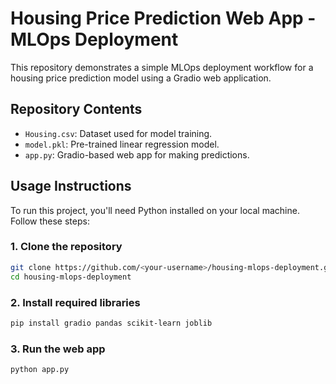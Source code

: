 # Housing Price Prediction Web App - MLOps Deployment

This repository demonstrates a simple MLOps deployment workflow for a housing price prediction model using a Gradio web application.

## Repository Contents

- `Housing.csv`: Dataset used for model training.
- `model.pkl`: Pre-trained linear regression model.
- `app.py`: Gradio-based web app for making predictions.

## Usage Instructions

To run this project, you'll need Python installed on your local machine. Follow these steps:

### 1. Clone the repository

```bash
git clone https://github.com/<your-username>/housing-mlops-deployment.git
cd housing-mlops-deployment
```

### 2. Install required libraries

```bash
pip install gradio pandas scikit-learn joblib
```

### 3. Run the web app

```bash
python app.py
```
